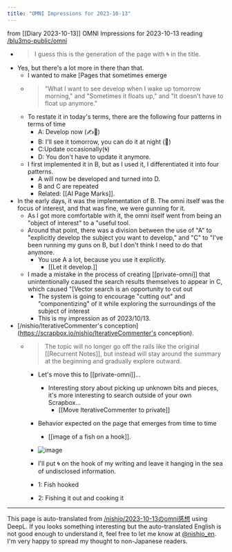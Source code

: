 ```yaml
---
title: "OMNI Impressions for 2023-10-13"
---
```


from  [[Diary 2023-10-13]]
OMNI Impressions for 2023-10-13
reading [/blu3mo-public/omni](https://scrapbox.io/blu3mo-public/omni)
- > I guess this is the generation of the page with 🌀 in the title.
- Yes, but there's a lot more in there than that.
    - I wanted to make [Pages that sometimes emerge
    - > "What I want to see develop when I wake up tomorrow morning," and "Sometimes it floats up," and "It doesn't have to float up anymore."
    - To restate it in today's terms, there are the following four patterns in terms of time
        - A: Develop now (✍️🤖)
        - B: I'll see it tomorrow, you can do it at night (🔁)
        - C:Update occasionally(🌀)
        - D: You don't have to update it anymore.
    - I first implemented it in B, but as I used it, I differentiated it into four patterns.
        - A will now be developed and turned into D.
        - B and C are repeated
        - Related: [[AI Page Marks]].
- In the early days, it was the implementation of B. The omni itself was the focus of interest, and that was fine, we were gunning for it.
    - As I got more comfortable with it, the omni itself went from being an "object of interest" to a "useful tool.
    - Around that point, there was a division between the use of "A" to "explicitly develop the subject you want to develop," and "C" to "I've been running my guns on B, but I don't think I need to do that anymore.
        - You use A a lot, because you use it explicitly.
            - [[Let it develop.]]
    - I made a mistake in the process of creating [[private-omni]] that unintentionally caused the search results themselves to appear in C, which caused "[Vector search is an opportunity to cut out
        - The system is going to encourage "cutting out" and "componentizing" of it while exploring the surroundings of the subject of interest
        - This is my impression as of 2023/10/13.
- [/nishio/IterativeCommenter's conception](https://scrapbox.io/nishio/IterativeCommenter's conception).
    - > The topic will no longer go off the rails like the original [[Recurrent Notes]], but instead will stay around the summary at the beginning and gradually explore outward.
        - Let's move this to [[private-omni]]...
            - Interesting story about picking up unknown bits and pieces, it's more interesting to search outside of your own Scrapbox...
                - [[Move IterativeCommenter to private]]
        - Behavior expected on the page that emerges from time to time
            - [[image of a fish on a hook]].
        - ![image](https://gyazo.com/0aac7a9e64b7457113b4ada283f75353/thumb/1000)

        - I'll put 🌀 on the hook of my writing and leave it hanging in the sea of undisclosed information.
        - 1: Fish hooked
        - 2: Fishing it out and cooking it


---
This page is auto-translated from [/nishio/2023-10-13のomni感想](https://scrapbox.io/nishio/2023-10-13のomni感想) using DeepL. If you looks something interesting but the auto-translated English is not good enough to understand it, feel free to let me know at [@nishio_en](https://twitter.com/nishio_en). I'm very happy to spread my thought to non-Japanese readers.